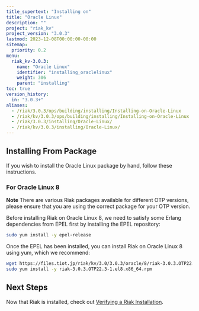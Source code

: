 ```yaml
---
title_supertext: "Installing on"
title: "Oracle Linux"
description: ""
project: "riak_kv"
project_version: "3.0.3"
lastmod: 2023-12-08T00:00:00-00:00
sitemap:
  priority: 0.2
menu:
  riak_kv-3.0.3:
    name: "Oracle Linux"
    identifier: "installing_oraclelinux"
    weight: 306
    parent: "installing"
toc: true
version_history:
  in: "3.0.3+"
aliases:
  - /riak/3.0.3/ops/building/installing/Installing-on-Oracle-Linux
  - /riak/kv/3.0.3/ops/building/installing/Installing-on-Oracle-Linux
  - /riak/3.0.3/installing/Oracle-Linux/
  - /riak/kv/3.0.3/installing/Oracle-Linux/
---
```


[install source index]: {{<baseurl>}}riak/kv/3.0.3/setup/installing/source
[install source erlang]: {{<baseurl>}}riak/kv/3.0.3/setup/installing/source/erlang
[install verify]: {{<baseurl>}}riak/kv/3.0.3/setup/installing/verify

## Installing From Package

If you wish to install the Oracle Linux package by hand, follow these
instructions.

### For Oracle Linux 8

**Note** There are various Riak packages available for different OTP versions, please ensure that you are using the correct package for your OTP version.

Before installing Riak on Oracle Linux 8, we need to satisfy some Erlang dependencies
from EPEL first by installing the EPEL repository:

```bash
sudo yum install -y epel-release
```

Once the EPEL has been installed, you can install Riak on Oracle Linux 8 using yum, which we recommend:

```bash
wget https://files.tiot.jp/riak/kv/3.0/3.0.3/oracle/8/riak-3.0.3.OTP22.3-1.el8.x86_64.rpm
sudo yum install -y riak-3.0.3.OTP22.3-1.el8.x86_64.rpm
```

## Next Steps

Now that Riak is installed, check out [Verifying a Riak Installation][install verify].

